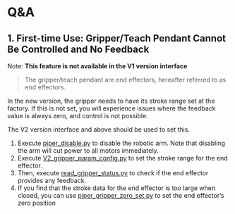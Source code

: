 # Q&A

## 1. First-time Use: Gripper/Teach Pendant Cannot Be Controlled and No Feedback

Note: **This feature is not available in the V1 version interface**

> The gripper/teach pendant are end effectors, hereafter referred to as end effectors.

In the new version, the gripper needs to have its stroke range set at the factory. If this is not set, you will experience issues where the feedback value is always zero, and control is not possible.

The V2 version interface and above should be used to set this.

1. Execute [piper_disable.py](../demo/V2/piper_disable.py) to disable the robotic arm. Note that disabling the arm will cut power to all motors immediately.
2. Execute [V2_gripper_param_config.py](../demo/V2/V2_gripper_param_config.py) to set the stroke range for the end effector.
3. Then, execute [read_gripper_status.py](../demo/V2/read_gripper_status.py) to check if the end effector provides any feedback.
4. If you find that the stroke data for the end effector is too large when closed, you can use [piper_gripper_zero_set.py](../demo/V2/piper_gripper_zero_set.py) to set the end effector’s zero position
